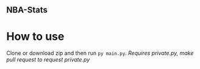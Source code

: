 ## NBA-Stats

# How to use
Clone or download zip and then run `py main.py`. *Requires private.py, make pull request to request private.py*

